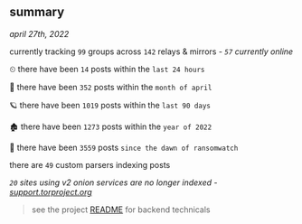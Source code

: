 
## summary
_april 27th, 2022_

currently tracking `99` groups across `142` relays & mirrors - _`57` currently online_

⏲ there have been `14` posts within the `last 24 hours`

🦈 there have been `352` posts within the `month of april`

🪐 there have been `1019` posts within the `last 90 days`

🏚 there have been `1273` posts within the `year of 2022`

🦕 there have been `3559` posts `since the dawn of ransomwatch`

there are `49` custom parsers indexing posts

_`20` sites using v2 onion services are no longer indexed - [support.torproject.org](https://support.torproject.org/onionservices/v2-deprecation/)_

> see the project [README](https://github.com/thetanz/ransomwatch#ransomwatch--) for backend technicals
